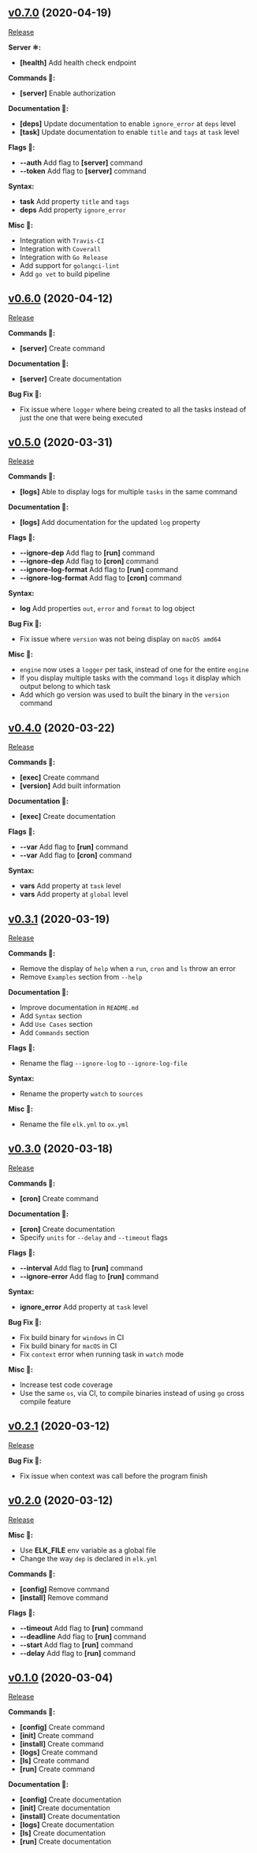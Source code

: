 ## [v0.7.0](https://github.com/jjzcru/elk/tree/v0.7.0) (2020-04-19)
[Release](https://github.com/jjzcru/elk/releases/tag/v0.7.0)

**Server ⚛️:**
- **[health]** Add health check endpoint

**Commands 🤖:**
- **[server]** Enable authorization

**Documentation 📖:**
- **[deps]** Update documentation to enable `ignore_error` at `deps` level
- **[task]** Update documentation to enable `title` and `tags` at `task` level

**Flags 🚩:**
- **--auth** Add flag to **[server]** command
- **--token** Add flag to **[server]** command

**Syntax:**
- **task** Add property `title` and `tags`
- **deps** Add property `ignore_error`

**Misc 👾:**
- Integration with `Travis-CI`
- Integration with `Coverall`
- Integration with `Go Release`
- Add support for `golangci-lint`
- Add `go vet` to build pipeline

## [v0.6.0](https://github.com/jjzcru/elk/tree/v0.6.0) (2020-04-12)
[Release](https://github.com/jjzcru/elk/releases/tag/v0.6.0)

**Commands 🤖:**
- **[server]** Create command

**Documentation 📖:**
- **[server]** Create documentation

**Bug Fix 🐛:**
- Fix issue where `logger` where being created to all the tasks instead of just the one that were being executed
  
## [v0.5.0](https://github.com/jjzcru/elk/tree/v0.5.0) (2020-03-31)
[Release](https://github.com/jjzcru/elk/releases/tag/v0.5.0)

**Commands 🤖:**
- **[logs]** Able to display logs for multiple `tasks` in the same command

**Documentation 📖:**
- **[logs]** Add documentation for the updated `log` property

**Flags 🚩:**
- **--ignore-dep** Add flag to **[run]** command
- **--ignore-dep** Add flag to **[cron]** command
- **--ignore-log-format** Add flag to **[run]** command
- **--ignore-log-format** Add flag to **[cron]** command

**Syntax:**
- **log** Add properties `out`, `error` and `format` to log object

**Bug Fix 🐛:**
- Fix issue where `version` was not being display on `macOS amd64`

**Misc 👾:**
- `engine` now uses a `logger` per task, instead of one for the entire `engine`
- If you display multiple tasks with the command `logs` it display which output belong to which task
- Add which go version was used to built the binary in the `version` command
  
## [v0.4.0](https://github.com/jjzcru/elk/tree/v0.4.0) (2020-03-22)
[Release](https://github.com/jjzcru/elk/releases/tag/v0.4.0)

**Commands 🤖:**
- **[exec]** Create command
- **[version]** Add built information 

**Documentation 📖:**
- **[exec]** Create documentation

**Flags 🚩:**
- **--var** Add flag to **[run]** command
- **--var** Add flag to **[cron]** command

**Syntax:**
- **vars** Add property at `task` level
- **vars** Add property at `global` level

## [v0.3.1](https://github.com/jjzcru/elk/tree/v0.3.1) (2020-03-19)
[Release](https://github.com/jjzcru/elk/releases/tag/v0.3.1)

**Commands 🤖:**
- Remove the display of `help` when a `run`, `cron` and `ls` throw an error
- Remove `Examples` section from `--help`

**Documentation 📖:**
- Improve documentation in `README.md`
- Add `Syntax` section
- Add `Use Cases` section
- Add `Commands` section

**Flags 🚩:**
- Rename the flag `--ignore-log` to `--ignore-log-file`

**Syntax:**
- Rename the property `watch` to `sources`

**Misc 👾:**
- Rename the file `elk.yml` to `ox.yml`

## [v0.3.0](https://github.com/jjzcru/elk/tree/v0.3.0) (2020-03-18)
[Release](https://github.com/jjzcru/elk/releases/tag/v0.3.0)

**Commands 🤖:**
- **[cron]** Create command

**Documentation 📖:**
- **[cron]** Create documentation
- Specify `units` for `--delay` and `--timeout` flags

**Flags 🚩:**
- **--interval** Add flag to **[run]** command
- **--ignore-error** Add flag to **[run]** command

**Syntax:**
- **ignore_error** Add property at `task` level

**Bug Fix 🐛:**
- Fix build binary for `windows` in CI
- Fix build binary for `macOS` in CI
- Fix `context` error when running task in `watch` mode

**Misc 👾:**
- Increase test code coverage
- Use the same `os`, via CI, to compile binaries instead of using `go` cross compile feature

## [v0.2.1](https://github.com/jjzcru/elk/tree/v0.2.1) (2020-03-12)
[Release](https://github.com/jjzcru/elk/releases/tag/v0.2.1)

**Bug Fix 🐛:**
- Fix issue when context was call before the program finish

## [v0.2.0](https://github.com/jjzcru/elk/tree/v0.2.0) (2020-03-12)
[Release](https://github.com/jjzcru/elk/releases/tag/v0.2.0)

**Misc 👾:**
- Use **ELK_FILE** env variable as a global file
- Change the way `dep` is declared in `elk.yml`

**Commands 🤖:**
- **[config]** Remove command
- **[install]** Remove command

**Flags 🚩:**
- **--timeout** Add flag to **[run]** command
- **--deadline** Add flag to **[run]** command
- **--start** Add flag to **[run]** command
- **--delay** Add flag to **[run]** command

## [v0.1.0](https://github.com/jjzcru/elk/tree/v0.1.0) (2020-03-04)
[Release](https://github.com/jjzcru/elk/releases/tag/v0.1.0)

**Commands 🤖:**
- **[config]** Create command
- **[init]** Create command
- **[install]** Create command
- **[logs]** Create command
- **[ls]** Create command
- **[run]** Create command

**Documentation 📖:**
- **[config]** Create documentation
- **[init]** Create documentation
- **[install]** Create documentation
- **[logs]** Create documentation
- **[ls]** Create documentation
- **[run]** Create documentation
